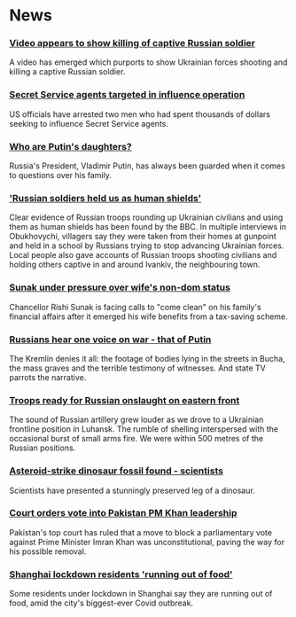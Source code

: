 # News
### [Video appears to show killing of captive Russian soldier](https://www.bbc.com/news/61025388)
A video has emerged which purports to show Ukrainian forces shooting and killing a captive Russian soldier. 
### [Secret Service agents targeted in influence operation](https://www.bbc.com/news/world-us-canada-61019127)
US officials have arrested two men who had spent thousands of dollars seeking to influence Secret Service agents. 
### [Who are Putin's daughters?](https://www.bbc.com/news/world-europe-61011141)
Russia's President, Vladimir Putin, has always been guarded when it comes to questions over his family.
### ['Russian soldiers held us as human shields'](https://www.bbc.com/news/world-europe-61020565)
Clear evidence of Russian troops rounding up Ukrainian civilians and using them as human shields has been found by the BBC. In multiple interviews in Obukhovychi, villagers say they were taken from their homes at gunpoint and held in a school by Russians trying to stop advancing Ukrainian forces. Local people also gave accounts of Russian troops shooting civilians and holding others captive in and around Ivankiv, the neighbouring town.
### [Sunak under pressure over wife's non-dom status](https://www.bbc.com/news/uk-politics-61017993)
Chancellor Rishi Sunak is facing calls to "come clean" on his family's financial affairs after it emerged his wife benefits from a tax-saving scheme.
### [Russians hear one voice on war - that of Putin](https://www.bbc.com/news/world-europe-61008293)
The Kremlin denies it all: the footage of bodies lying in the streets in Bucha, the mass graves and the terrible testimony of witnesses. And state TV parrots the narrative. 
### [Troops ready for Russian onslaught on eastern front](https://www.bbc.com/news/world-europe-61018959)
The sound of Russian artillery grew louder as we drove to a Ukrainian frontline position in Luhansk. The rumble of shelling interspersed with the occasional burst of small arms fire. We were within 500 metres of the Russian positions.
### [Asteroid-strike dinosaur fossil found - scientists](https://www.bbc.com/news/science-environment-61013740)
Scientists have presented a stunningly preserved leg of a dinosaur.
### [Court orders vote into Pakistan PM Khan leadership](https://www.bbc.com/news/world-asia-60978798)
Pakistan's top court has ruled that a move to block a parliamentary vote against Prime Minister Imran Khan was unconstitutional, paving the way for his possible removal.
### [Shanghai lockdown residents 'running out of food'](https://www.bbc.com/news/world-asia-china-61019975)
Some residents under lockdown in Shanghai say they are running out of food, amid the city's biggest-ever Covid outbreak.
